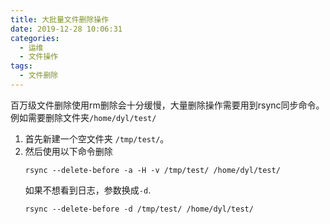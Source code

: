 ```yaml
---
title: 大批量文件删除操作
date: 2019-12-28 10:06:31
categories:
  - 运维
  - 文件操作
tags:
  - 文件删除
---
```

百万级文件删除使用rm删除会十分缓慢，大量删除操作需要用到rsync同步命令。
例如需要删除文件夹`/home/dyl/test/`
1. 首先新建一个空文件夹 `/tmp/test/`。
2. 然后使用以下命令删除
    ```shell
    rsync --delete-before -a -H -v /tmp/test/ /home/dyl/test/
    ```
    如果不想看到日志，参数换成`-d`.
    ```shell
    rsync --delete-before -d /tmp/test/ /home/dyl/test/
    ```